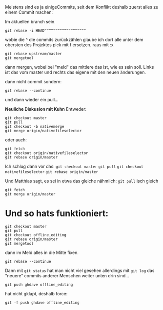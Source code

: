 Meistens sind es ja einigeCommits, seit dem Konflikt deshalb zuerst alles zu einem Commit machen:

Im aktuellen branch sein.
```
git rebase -i HEAD^^^^^^^^^^^^^^^^^^^ 
```
wobie die ^ die commits zurückzählen glaube ich
dort alle unter dem obersten des Projektes pick mit f ersetzen.
raus mit :x
```
git rebase upstream/master
git mergetool
```

dann mergen, wobei bei "meld" das mittlere das ist, wie es sein soll. Links ist das vom master und rechts das eigene mit den neuen änderungen. 

dann nicht commit sondern: 
```
git rebase --continue
```

und dann wieder ein pull...

**Neuliche Diskusion mit Kuhn**
Entweder:
```
git checkout master
git pull
git checkout -b nativemerge
git merge origin/nativefileselector
```
oder auch:
```
git fetch
git checkout origin/nativefileselector
git rebase origin/master
```
Ich schlug dann vor das:
`git checkout master` `git pull` `git checkout nativefileselector` `git rebase origin/master`

Und Matthias sagt, es sei in etwa das gleiche nähmlich:
```git pull```
isch gleich
```
git fetch
git merge origin/master
```

# Und so hats funktioniert:

```
git checkout master 
git pull
git checkout offline_editing
git rebase origin/master
git mergetool
```
dann im Meld alles in die Mitte fixen.
```
git rebase --continue
```
Dann mit `git status` hat man nicht viel gesehen allerdings mit `git log` das "neuere" commits anderer Menschen weiter unten drin sind...
```
git push ghdave offline_editing
```
hat nicht gklapt, deshalb force:
```
git -f push ghdave offline_editing
```


```



